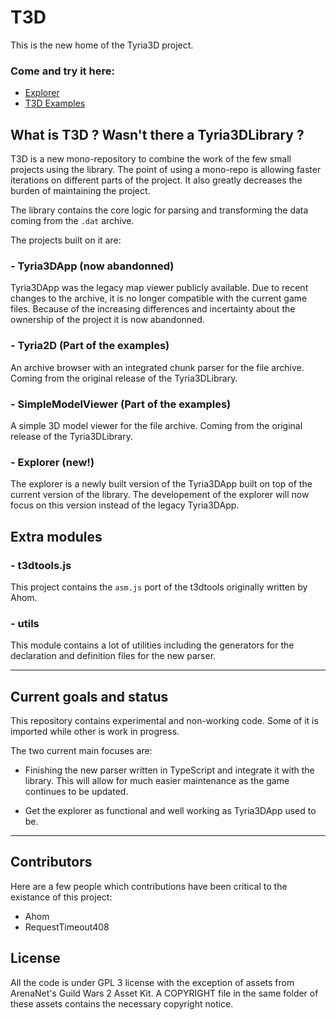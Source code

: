 # T3D

This is the new home of the Tyria3D project.

### Come and try it here:

- [Explorer](https://njibhu.github.io/t3d/explorer/index.html)
- [T3D Examples](https://njibhu.github.io/t3d/examples/index.html)

## What is T3D ? Wasn't there a Tyria3DLibrary ?

T3D is a new mono-repository to combine the work of the few small projects using the library.
The point of using a mono-repo is allowing faster iterations on different parts of the project. It also greatly decreases the burden of maintaining the project.

The library contains the core logic for parsing and transforming the data coming from the `.dat` archive.

The projects built on it are:

### - Tyria3DApp (now abandonned)

Tyria3DApp was the legacy map viewer publicly available. Due to recent changes to the archive, it is no longer compatible with the current game files. Because of the increasing differences and incertainty about the ownership of the project it is now abandonned.

### - Tyria2D (Part of the examples)

An archive browser with an integrated chunk parser for the file archive. Coming from the original release of the Tyria3DLibrary.

### - SimpleModelViewer (Part of the examples)

A simple 3D model viewer for the file archive. Coming from the original release of the Tyria3DLibrary.

### - Explorer (new!)

The explorer is a newly built version of the Tyria3DApp built on top of the current version of the library. The developement of the explorer will now focus on this version instead of the legacy Tyria3DApp.

## Extra modules

### - t3dtools.js

This project contains the `asm.js` port of the t3dtools originally written by Ahom.

### - utils

This module contains a lot of utilities including the generators for the declaration and definition files for the new parser.

---

## Current goals and status

This repository contains experimental and non-working code. Some of it is imported while other is work in progress.

The two current main focuses are:

- Finishing the new parser written in TypeScript and integrate it with the library. This will allow for much easier maintenance as the game continues to be updated.

- Get the explorer as functional and well working as Tyria3DApp used to be.

---

## Contributors

Here are a few people which contributions have been critical to the existance of this project:

- Ahom
- RequestTimeout408

## License

All the code is under GPL 3 license with the exception of assets from ArenaNet's Guild Wars 2 Asset Kit. 
A COPYRIGHT file in the same folder of these assets contains the necessary copyright notice.
